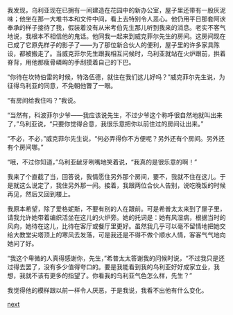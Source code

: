 
我发现，乌利亚现在已拥有一间建造在花园中的新办公室，屋子里还带有一股灰泥味；他坐在那一大堆书本和文件中间，看上去特别令人恶心。他仍用平日那套阿谀奉承的样子接待了我，假装着没有从米考伯先生那儿听到我来的消息。老实不客气地说，我根本不相信他的鬼话。他同我一起来到威克菲尔先生的房间。这房间现在已成了它原先样子的影子了——为了那位新合伙人的便利，屋子里的许多家具陈设，都被搬走了。当威克菲尔先生跟我相互问候时，乌利亚就站在火炉跟前，拱着脊背，用他那瘦骨嶙峋的手刮摸着自己的下巴。

“你待在坎特伯雷的时候，特洛伍德，就住在我们这儿好吗？”威克菲尔先生说，为征得乌利亚的同意，不免朝他瞥了一眼。

“有房间给我住吗？”我说。

“当然有，科波菲尔少爷——我应该说先生，不过少爷这个称呼很自然地就叫出来了，”乌利亚说，“只要你觉得合意，我很乐意把你以前住过的房间让出来。”

“不必，不必，”威克菲尔先生说，“何必弄得你不方便呢？另外还有个房间。另外还有个房间哪。”

“哦，不过你知道，”乌利亚龇牙咧嘴地笑着说，“我真的是很乐意的啊！”

我来了个直截了当，回答说，我情愿住另外那个房间，要不，我就不住在这儿。于是就这么说定了，我住另外那一间。接着，我跟两位合伙人告别，说吃晚饭的时候再见，然后又回到楼上。

我原本希望，除了爱格妮斯，不要有别的人在跟前。可是希普太太来到了屋子里，请我允许她带着编织活坐在这儿的火炉旁。她的托词是：她有风湿病，根据当时的风向，她待在这儿，比待在客厅或餐厅里更好。虽然我几乎可以毫不留情地把她交给大教堂尖塔顶上的寒风去发落，可是我还是不得不做个顺水人情，客客气气地向她问了好。

“我这个卑微的人真得感谢你，先生，”希普太太答谢我的问候时说，“不过我只是还过得去罢了，没有多少值得夸口的。要是我能看到我的乌利亚好好成家立业，我想，我就不该有更多的指望了。你看我的乌利亚气色怎么样，先生？”

我觉得他的模样跟以前一样令人厌恶，于是我说，我看不出他有什么变化。

[next](page502.md)